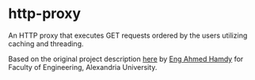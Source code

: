 # http-proxy

An HTTP proxy that executes GET requests ordered by the users utilizing caching and threading.

Based on the original project description [here](https://docs.google.com/document/d/1m4k4J95PSpX29GtkwIFOuoClevUODBJWT3-pKAtFVIA/edit) by [Eng Ahmed Hamdy](https://github.com/shakram02) for Faculty of Engineering, Alexandria University.

